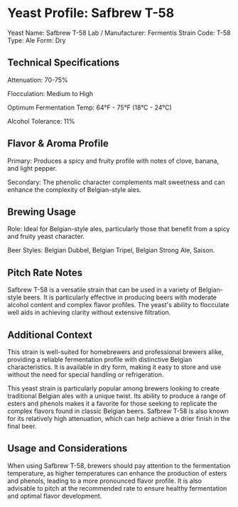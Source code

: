 # Yeast Profile: Safbrew T-58

Yeast Name: Safbrew T-58
Lab / Manufacturer: Fermentis
Strain Code: T-58
Type: Ale
Form: Dry

## Technical Specifications

Attenuation: 70-75%

Flocculation: Medium to High

Optimum Fermentation Temp: 64°F - 75°F (18°C - 24°C)

Alcohol Tolerance: 11%

## Flavor & Aroma Profile

Primary: Produces a spicy and fruity profile with notes of clove, banana, and light pepper.

Secondary: The phenolic character complements malt sweetness and can enhance the complexity of Belgian-style ales.

## Brewing Usage

Role: Ideal for Belgian-style ales, particularly those that benefit from a spicy and fruity yeast character.

Beer Styles: Belgian Dubbel, Belgian Tripel, Belgian Strong Ale, Saison.

## Pitch Rate Notes

Safbrew T-58 is a versatile strain that can be used in a variety of Belgian-style beers. It is particularly effective in producing beers with moderate alcohol content and complex flavor profiles. The yeast's ability to flocculate well aids in achieving clarity without extensive filtration.

## Additional Context

This strain is well-suited for homebrewers and professional brewers alike, providing a reliable fermentation profile with distinctive Belgian characteristics. It is available in dry form, making it easy to store and use without the need for special handling or refrigeration.

This yeast strain is particularly popular among brewers looking to create traditional Belgian ales with a unique twist. Its ability to produce a range of esters and phenols makes it a favorite for those seeking to replicate the complex flavors found in classic Belgian beers. Safbrew T-58 is also known for its relatively high attenuation, which can help achieve a drier finish in the final beer.

## Usage and Considerations

When using Safbrew T-58, brewers should pay attention to the fermentation temperature, as higher temperatures can enhance the production of esters and phenols, leading to a more pronounced flavor profile. It is also advisable to pitch at the recommended rate to ensure healthy fermentation and optimal flavor development.
